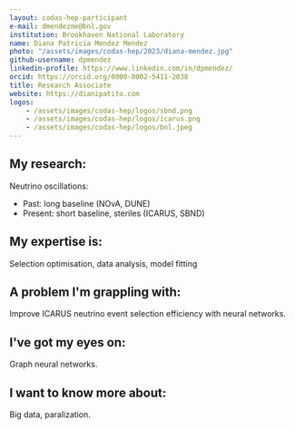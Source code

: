 ```yaml
---
layout: codas-hep-participant
e-mail: dmendezme@bnl.gov
institution: Brookhaven National Laboratory
name: Diana Patricia Mendez Mendez
photo: "/assets/images/codas-hep/2023/diana-mendez.jpg"
github-username: dpmendez
linkedin-profile: https://www.linkedin.com/in/dpmendez/
orcid: https://orcid.org/0000-0002-5411-2038
title: Research Associate
website: https://dianipatito.com
logos:
    - /assets/images/codas-hep/logos/sbnd.png
    - /assets/images/codas-hep/logos/icarus.png
    - /assets/images/codas-hep/logos/bnl.jpeg
---
```


## My research:
Neutrino oscillations:
- Past: long baseline (NOvA, DUNE)
- Present: short baseline, steriles (ICARUS, SBND)

## My expertise is:
Selection optimisation, data analysis, model fitting

## A problem I'm grappling with:
Improve ICARUS neutrino event selection efficiency with neural networks.

## I've got my eyes on:
Graph neural networks.

## I want to know more about:
Big data, paralization.
